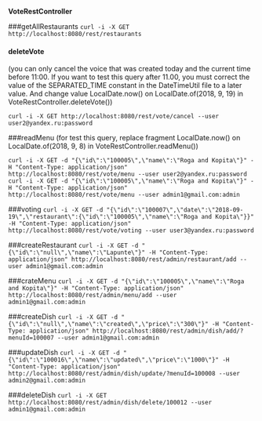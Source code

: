 **VoteRestController**

###getAllRestaurants
`curl -i -X GET http://localhost:8080/rest/restaurants`

#### deleteVote
(you can only cancel the voice that was created today and the current time before 11:00.
 If you want to test this query after 11.00, you must correct the value of the
  SEPARATED_TIME constant in the DateTimeUtil file to a later value. And change value 
  LocalDate.now() on LocalDate.of(2018, 9, 19) in VoteRestController.deleteVote())
  
`curl -i -X GET http://localhost:8080/rest/vote/cancel --user user2@yandex.ru:password`

###readMenu
(for test this query, replace fragment LocalDate.now() on LocalDate.of(2018, 9, 8) in VoteRestController.readMenu())

`curl -i -X GET -d "{\"id\":\"100005\",\"name\":\"Roga and Kopita\"}" -H "Content-Type: application/json" http://localhost:8080/rest/vote/menu --user user2@yandex.ru:password`
`curl -i -X GET -d "{\"id\":\"100005\",\"name\":\"Roga and Kopita\"}" -H "Content-Type: application/json" http://localhost:8080/rest/vote/menu --user admin1@gmail.com:admin`

###voting
`curl -i -X GET -d "{\"id\":\"100007\",\"date\":\"2018-09-19\",\"restaurant\":{\"id\":\"100005\",\"name\":\"Roga and Kopita\"}}" -H "Content-Type: application/json" http://localhost:8080/rest/vote/voting --user user3@yandex.ru:password`

###createRestaurant
`curl -i -X GET -d "{\"id\":\"null\",\"name\":\"Lapunte\"}" -H "Content-Type: application/json" http://localhost:8080/rest/admin/restaurant/add --user admin1@gmail.com:admin`

###crateMenu
`curl -i -X GET -d "{\"id\":\"100005\",\"name\":\"Roga and Kopita\"}" -H "Content-Type: application/json" http://localhost:8080/rest/admin/menu/add --user admin1@gmail.com:admin`

###createDish
`curl -i -X GET -d "{\"id\":\"null\",\"name\":\"created\",\"price\":\"300\"}" -H "Content-Type: application/json" http://localhost:8080/rest/admin/dish/add/?menuId=100007 --user admin1@gmail.com:admin`

###updateDish
`curl -i -X GET -d "{\"id\":\"100016\",\"name\":\"updated\",\"price\":\"1000\"}" -H "Content-Type: application/json" http://localhost:8080/rest/admin/dish/update/?menuId=100008 --user admin2@gmail.com:admin`

###deleteDish
`curl -i -X GET http://localhost:8080/rest/admin/dish/delete/100012 --user admin1@gmail.com:admin`